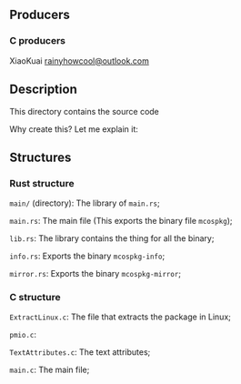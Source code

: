 ## Producers

### C producers
XiaoKuai <rainyhowcool@outlook.com>


## Description

This directory contains the source code

Why create this? Let me explain it:

## Structures

### Rust structure

`main/` (directory): The library of `main.rs`;

`main.rs`: The main file (This exports the binary file `mcospkg`);

`lib.rs`: The library contains the thing for all the binary;

`info.rs`: Exports the binary `mcospkg-info`;

`mirror.rs`: Exports the binary `mcospkg-mirror`;

### C structure


`ExtractLinux.c`: The file that extracts the package in Linux;

`pmio.c`: 

`TextAttributes.c`: The text attributes;

`main.c`: The main file;